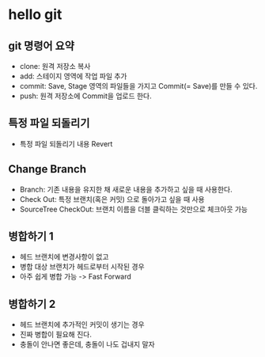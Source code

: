 # hello git

## git 명령어 요약

- clone: 원격 저장소 복사
- add: 스테이지 영역에 작업 파일 추가
- commit: Save, Stage 영역의 파일들을 가지고 Commit(= Save)를 만들 수 있다.
- push: 원격 저장소에 Commit을 업로드 한다.

## 특정 파일 되돌리기

- 특정 파일 되돌리기 내용 Revert

## Change Branch

- Branch: 기존 내용을 유지한 채 새로운 내용을 추가하고 싶을 때 사용한다.
- Check Out: 특정 브랜치(혹은 커밋) 으로 돌아가고 싶을 때 사용
- SourceTree CheckOut: 브랜치 이름을 더블 클릭하는 것만으로 체크아웃 가능


## 병합하기 1

- 헤드 브랜치에 변경사항이 없고
- 병합 대상 브랜치가 헤드로부터 시작된 경우
- 아주 쉽게 병합 가능 -> Fast Forward

## 병합하기 2

- 헤드 브랜치에 추가적인 커밋이 생기는 경우
- 진짜 병합이 필요해 진다.
- 충돌이 안나면 좋은데, 충돌이 나도 겁내지 말자